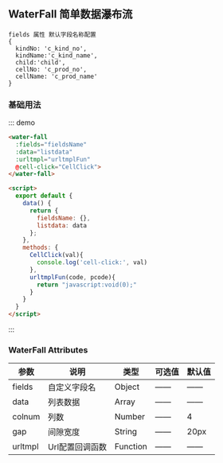 <script>
  const data = require('../../../examples/assets/waterful.json');
  export default {
    data() {
      return {
        fieldsName: {},
        listdata: data
      };
    },
    methods: {
      CellClick(val){
        console.log('cell-click:', val)
      },
      urltmplFun(code, pcode){
        return "javascript:void(0);"
      }
    }
  }
</script>

## WaterFall 简单数据瀑布流
```
fields 属性 默认字段名称配置
{
  kindNo: 'c_kind_no',
  kindName:'c_kind_name',
  child:'child',
  cellNo: 'c_prod_no',
  cellName: 'c_prod_name'
}
```

### 基础用法

::: demo
```html
<water-fall
  :fields="fieldsName"
  :data="listdata"
  :urltmpl="urltmplFun"
  @cell-click="CellClick">
</water-fall>

<script>
  export default {
    data() {
      return {
        fieldsName: {},
        listdata: data
      };
    },
    methods: {
      CellClick(val){
        console.log('cell-click:', val)
      },
      urltmplFun(code, pcode){
        return "javascript:void(0);"
      }
    }
  }
</script>
```
:::


### WaterFall Attributes

| 参数          | 说明            | 类型            | 可选值                 | 默认值   |
|-------------  |---------------- |---------------- |---------------------- |-------- |
|   fields      |  自定义字段名        |    Object         |      ——     |   ——   |
|   data        |  列表数据            |    Array          |      ——     |   ——   |
|   colnum      |  列数               |     Number        |      ——      |   4   |
|   gap         |  间隙宽度            |     String        |      ——     |   20px   |
|   urltmpl     |  Url配置回调函数     |    Function       |      ——     |   ——    |
